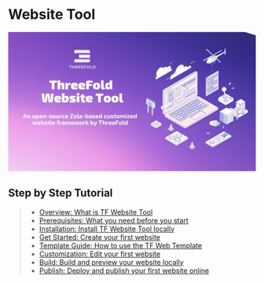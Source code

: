 # Website Tool
![](./img/websitetool.jpeg)  

## Step by Step Tutorial

> - [Overview: What is TF Website Tool](overview)
> - [Prerequisites: What you need before you start](prerequisites)
> - [Installation: Install TF Website Tool locally](installation)
> - [Get Started: Create your first website](getstarted)
> - [Template Guide: How to use the TF Web Template](templateguide)
> - [Customization: Edit your first website](customization)
> - [Build: Build and preview your website locally](build)
> - [Publish: Deploy and publish your first website online](publish)